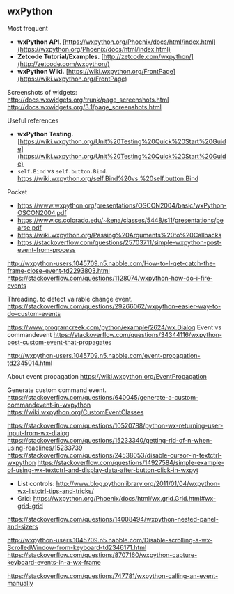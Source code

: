 ## wxPython

Most frequent
* __wxPython API__. [https://wxpython.org/Phoenix/docs/html/index.html](https://wxpython.org/Phoenix/docs/html/index.html)
* __Zetcode Tutorial/Examples.__ [http://zetcode.com/wxpython/](http://zetcode.com/wxpython/)
* __wxPython Wiki.__ [https://wiki.wxpython.org/FrontPage](https://wiki.wxpython.org/FrontPage)

Screenshots of widgets: http://docs.wxwidgets.org/trunk/page_screenshots.html
http://docs.wxwidgets.org/3.1/page_screenshots.html

Useful references
* __wxPython Testing.__ [https://wiki.wxpython.org/Unit%20Testing%20Quick%20Start%20Guide](https://wiki.wxpython.org/Unit%20Testing%20Quick%20Start%20Guide)
* `self.Bind` vs `self.button.Bind`. https://wiki.wxpython.org/self.Bind%20vs.%20self.button.Bind

Pocket
* https://www.wxpython.org/presentations/OSCON2004/basic/wxPython-OSCON2004.pdf
* https://www.cs.colorado.edu/~kena/classes/5448/s11/presentations/pearse.pdf
* https://wiki.wxpython.org/Passing%20Arguments%20to%20Callbacks
* https://stackoverflow.com/questions/25703711/simple-wxpython-post-event-from-process


http://wxpython-users.1045709.n5.nabble.com/How-to-I-get-catch-the-frame-close-event-td2293803.html
https://stackoverflow.com/questions/1128074/wxpython-how-do-i-fire-events

Threading. to detect vairable change event. https://stackoverflow.com/questions/29266062/wxpython-easier-way-to-do-custom-events


https://www.programcreek.com/python/example/2624/wx.Dialog
Event vs commandevent https://stackoverflow.com/questions/34344116/wxpython-post-custom-event-that-propagates


http://wxpython-users.1045709.n5.nabble.com/event-propagation-td2345014.html

About event propagation https://wiki.wxpython.org/EventPropagation

Generate custom command event. https://stackoverflow.com/questions/640045/generate-a-custom-commandevent-in-wxpython
https://wiki.wxpython.org/CustomEventClasses


https://stackoverflow.com/questions/10520788/python-wx-returning-user-input-from-wx-dialog
https://stackoverflow.com/questions/15233340/getting-rid-of-n-when-using-readlines/15233739
https://stackoverflow.com/questions/24538053/disable-cursor-in-textctrl-wxpython
https://stackoverflow.com/questions/14927584/simple-example-of-using-wx-textctrl-and-display-data-after-button-click-in-wxpyt


* List controls: http://www.blog.pythonlibrary.org/2011/01/04/wxpython-wx-listctrl-tips-and-tricks/
* Grid: https://wxpython.org/Phoenix/docs/html/wx.grid.Grid.html#wx-grid-grid

https://stackoverflow.com/questions/14008494/wxpython-nested-panel-and-sizers

http://wxpython-users.1045709.n5.nabble.com/Disable-scrolling-a-wx-ScrolledWindow-from-keyboard-td2346171.html
https://stackoverflow.com/questions/8707160/wxpython-capture-keyboard-events-in-a-wx-frame

https://stackoverflow.com/questions/747781/wxpython-calling-an-event-manually
